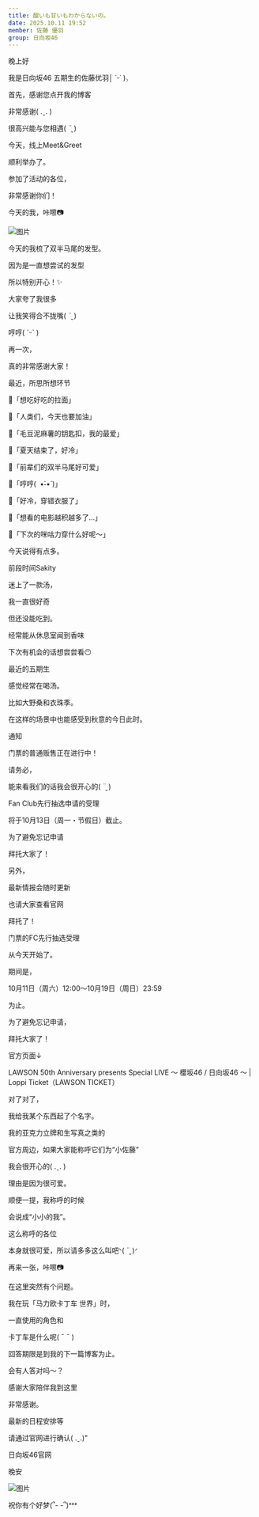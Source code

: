 ```yaml
---
title: 酸いも甘いもわからないの。
date: 2025.10.11 19:52
member: 佐藤 優羽
group: 日向坂46
---
```


晚上好


我是日向坂46 五期生的佐藤优羽│ ˙ᵕ˙ )꜆




首先，感谢您点开我的博客


非常感谢( .ˬ. )




很高兴能与您相遇( ¨̮ )






今天，线上Meet&Greet






顺利举办了。

参加了活动的各位，


非常感谢你们！

今天的我，咔嚓📷






![图片](https://cdn.hinatazaka46.com/files/14/diary/official/member/moblog/202510/mobLOV1kJ.jpg)

今天的我梳了双半马尾的发型。




因为是一直想尝试的发型

所以特别开心！✨


大家夸了我很多

让我笑得合不拢嘴( ¨̮ )




哼哼(  ˊᵕˋ  )

再一次，


真的非常感谢大家！




最近，所思所想环节

🪽「想吃好吃的拉面」






🪽「人类们，今天也要加油」

🪽「毛豆泥麻薯的钥匙扣，我的最爱」






🪽「夏天结束了，好冷」


🪽「前辈们的双半马尾好可爱」


🪽「哼哼(  •̀֊•́ )」


🪽「好冷，穿错衣服了」


🪽「想看的电影越积越多了…」


🪽「下次的咪咕力穿什么好呢〜」


今天说得有点多。


前段时间Sakity


迷上了一款汤，




我一直很好奇






但还没能吃到。






经常能从休息室闻到香味

下次有机会的话想尝尝看😶

最近的五期生

感觉经常在喝汤。




比如大野桑和衣珠季。

在这样的场景中也能感受到秋意的今日此时。




通知

门票的普通贩售正在进行中！




请务必，




能来看我们的话我会很开心的( ¨̮ )






Fan Club先行抽选申请的受理

将于10月13日（周一・节假日）截止。






为了避免忘记申请




拜托大家了！


另外，


最新情报会随时更新

也请大家查看官网






拜托了！




门票的FC先行抽选受理

从今天开始了。

期间是，


10月11日（周六）12:00〜10月19日（周日）23:59

为止。


为了避免忘记申请，

拜托大家了！

官方页面↓

LAWSON 50th Anniversary presents Special LIVE ～ 櫻坂46 / 日向坂46 ～ | Loppi Ticket（LAWSON TICKET）


对了对了，






我给我某个东西起了个名字。




我的亚克力立牌和生写真之类的

官方周边，如果大家能称呼它们为“小佐藤”


我会很开心的( .ˬ. )

理由是因为很可爱。

顺便一提，我称呼的时候


会说成“小小的我”。

这么称呼的各位


本身就很可爱，所以请多多这么叫吧ᐠ( ¨̮ )ᐟ


再来一张，咔嚓📷






在这里突然有个问题。






我在玩「马力欧卡丁车 世界」时，


一直使用的角色和






卡丁车是什么呢(  ¯ ¯  )


回答期限是到我的下一篇博客为止。


会有人答对吗〜？






感谢大家陪伴我到这里






非常感谢。


最新的日程安排等






请通过官网进行确认( .ˬ.)"


日向坂46官网






晚安






![图片](https://cdn.hinatazaka46.com/files/14/diary/official/member/moblog/202510/mobHtXTVR.jpg)

祝你有个好梦(՞- -՞)ᶻᶻᶻ